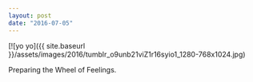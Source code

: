 ```yaml
---
layout: post
date: "2016-07-05"
---
```


[![yo yo]({{ site.baseurl }}/assets/images/2016/tumblr_o9unb21viZ1r16syio1_1280-768x1024.jpg)

Preparing the Wheel of Feelings.

